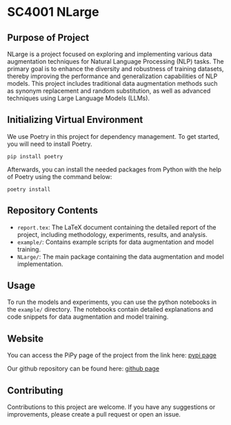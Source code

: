 # SC4001 NLarge

## Purpose of Project

NLarge is a project focused on exploring and implementing various data augmentation techniques for Natural Language Processing (NLP) tasks. The primary goal is to enhance the diversity and robustness of training datasets, thereby improving the performance and generalization capabilities of NLP models. This project includes traditional data augmentation methods such as synonym replacement and random substitution, as well as advanced techniques using Large Language Models (LLMs).

## Initializing Virtual Environment

We use Poetry in this project for dependency management. To get started, you will need to install Poetry.

```shell
pip install poetry
```

Afterwards, you can install the needed packages from Python with the help of Poetry using the command below:

```shell
poetry install
```

## Repository Contents

- `report.tex`: The LaTeX document containing the detailed report of the project, including methodology, experiments, results, and analysis.
- `example/`: Contains example scripts for data augmentation and model training.
- `NLarge/`: The main package containing the data augmentation and model implementation.

## Usage

To run the models and experiments, you can use the python notebooks in the `example/` directory. The notebooks contain detailed explanations and code snippets for data augmentation and model training.

## Website

You can access the PiPy page of the project from the link here: [pypi page](https://pypi.org/project/NLarge/)

Our github repository can be found here: [github page](https://github.com/HiIAmTzeKean/SC4001)

## Contributing

Contributions to this project are welcome. If you have any suggestions or improvements, please create a pull request or open an issue.